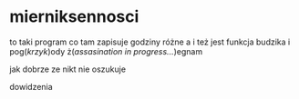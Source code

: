 # mierniksennosci
to taki program co tam zapisuje godziny różne
a i też jest funkcja budzika i pog(*krzyk*)ody
ż(*assasination in progress...*)egnam

jak dobrze ze nikt nie oszukuje

dowidzenia

